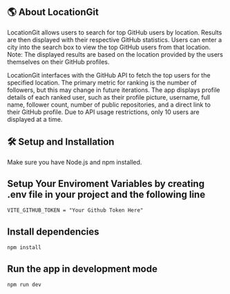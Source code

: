 ## 🌎 About LocationGit

LocationGit allows users to search for top GitHub users by location. Results are then displayed with their respective GitHub statistics.
Users can enter a city into the search box to view the top GitHub users from that location. Note: The displayed results are based on the location provided by the users themselves on their GitHub profiles.

LocationGit interfaces with the GitHub API to fetch the top users for the specified location. The primary metric for ranking is the number of followers, but this may change in future iterations.
The app displays profile details of each ranked user, such as their profile picture, username, full name, follower count, number of public repositories, and a direct link to their GitHub profile. Due to API usage restrictions, only 10 users are displayed at a time.

## 🛠 Setup and Installation

Make sure you have Node.js and npm installed.

## Setup Your Enviroment Variables by creating .env file in your project and the following line

```
VITE_GITHUB_TOKEN = "Your Github Token Here"

```

## Install dependencies

```
npm install
```

## Run the app in development mode

```
npm run dev
```
